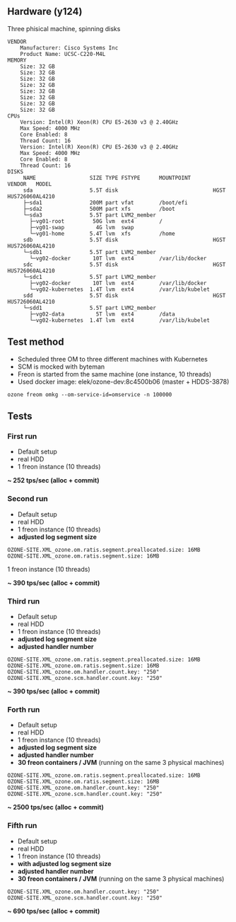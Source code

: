 



## Hardware (y124)

Three phisical machine, spinning disks

```
VENDOR
	Manufacturer: Cisco Systems Inc
	Product Name: UCSC-C220-M4L
MEMORY
	Size: 32 GB
	Size: 32 GB
	Size: 32 GB
	Size: 32 GB
	Size: 32 GB
	Size: 32 GB
	Size: 32 GB
	Size: 32 GB
CPUs
	Version: Intel(R) Xeon(R) CPU E5-2630 v3 @ 2.40GHz
	Max Speed: 4000 MHz
	Core Enabled: 8
	Thread Count: 16
	Version: Intel(R) Xeon(R) CPU E5-2630 v3 @ 2.40GHz
	Max Speed: 4000 MHz
	Core Enabled: 8
	Thread Count: 16
DISKS
     NAME                 SIZE TYPE FSTYPE      MOUNTPOINT       VENDOR   MODEL
     sda                  5.5T disk                              HGST     HUS726060AL4210
     ├─sda1               200M part vfat        /boot/efi
     ├─sda2               500M part xfs         /boot
     └─sda3               5.5T part LVM2_member
       ├─vg01-root         50G lvm  ext4        /
       ├─vg01-swap          4G lvm  swap
       └─vg01-home        5.4T lvm  xfs         /home
     sdb                  5.5T disk                              HGST     HUS726060AL4210
     └─sdb1               5.5T part LVM2_member
       └─vg02-docker       10T lvm  ext4        /var/lib/docker
     sdc                  5.5T disk                              HGST     HUS726060AL4210
     └─sdc1               5.5T part LVM2_member
       ├─vg02-docker       10T lvm  ext4        /var/lib/docker
       └─vg02-kubernetes  1.4T lvm  ext4        /var/lib/kubelet
     sdd                  5.5T disk                              HGST     HUS726060AL4210
     └─sdd1               5.5T part LVM2_member
       ├─vg02-data          5T lvm  ext4        /data
       └─vg02-kubernetes  1.4T lvm  ext4        /var/lib/kubelet
```

## Test method

 * Scheduled three OM to three different machines with Kubernetes
 * SCM is mocked with byteman
 * Freon is started from the same machine (one instance, 10 threads)
 * Used docker image: elek/ozone-dev:8c4500b06 (master + HDDS-3878)
```
ozone freom omkg --om-service-id=omservice -n 100000
```

## Tests

### First run

* Default setup
* real HDD
* 1 freon instance (10 threads)

**~ 252 tps/sec (alloc + commit)**

### Second run

* Default setup
* real HDD
* 1 freon instance (10 threads)
* **adjusted log segment size**

```
OZONE-SITE.XML_ozone.om.ratis.segment.preallocated.size: 16MB
OZONE-SITE.XML_ozone.om.ratis.segment.size: 16MB
```

1 freon instance (10 threads)

**~ 390 tps/sec (alloc + commit)**

### Third run

* Default setup
* real HDD
* 1 freon instance (10 threads)
* **adjusted log segment size**
* **adjusted handler number**
  
```
OZONE-SITE.XML_ozone.om.ratis.segment.preallocated.size: 16MB
OZONE-SITE.XML_ozone.om.ratis.segment.size: 16MB
OZONE-SITE.XML_ozone.om.handler.count.key: "250"
OZONE-SITE.XML_ozone.scm.handler.count.key: "250"

```
**~ 390 tps/sec (alloc + commit)**

### Forth run

* Default setup
* real HDD
* 1 freon instance (10 threads)
* **adjusted log segment size**
* **adjusted handler number**
* **30 freon containers / JVM** (running on the same 3 physical machines)
    
```
OZONE-SITE.XML_ozone.om.ratis.segment.preallocated.size: 16MB
OZONE-SITE.XML_ozone.om.ratis.segment.size: 16MB
OZONE-SITE.XML_ozone.om.handler.count.key: "250"
OZONE-SITE.XML_ozone.scm.handler.count.key: "250"

```
**~ 2500 tps/sec (alloc + commit)**

### Fifth run

* Default setup
* real HDD
* 1 freon instance (10 threads)
* **with adjusted log segment size**
* **adjusted handler number**
* **30 freon containers / JVM** (running on the same 3 physical machines)
    
```
OZONE-SITE.XML_ozone.om.handler.count.key: "250"
OZONE-SITE.XML_ozone.scm.handler.count.key: "250"

```
**~ 690 tps/sec (alloc + commit)**
